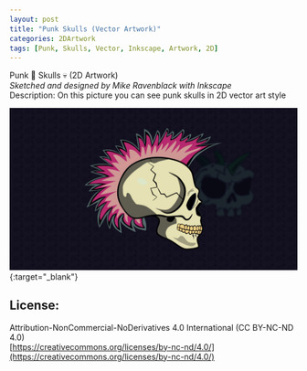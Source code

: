 ```yaml
---
layout: post
title: "Punk Skulls (Vector Artwork)"
categories: 2DArtwork
tags: [Punk, Skulls, Vector, Inkscape, Artwork, 2D]
---
```


Punk 👊 Skulls 💀 (2D Artwork) \
_Sketched and designed by Mike Ravenblack with Inkscape_ \
Description: On this picture you can see punk skulls in 2D vector art style

[![Punk Skulls (Vector Artwork)](https://github.com/0xRavenBlack/0xRavenBlack.github.io/blob/main/images/SkullPunks.jpg?raw=true)](https://github.com/0xRavenBlack/0xRavenBlack.github.io/blob/main/images/SkullPunks.jpg?raw=true){:target="_blank"}
## License:
Attribution-NonCommercial-NoDerivatives 4.0 International (CC BY-NC-ND 4.0) \
[https://creativecommons.org/licenses/by-nc-nd/4.0/](https://creativecommons.org/licenses/by-nc-nd/4.0/)